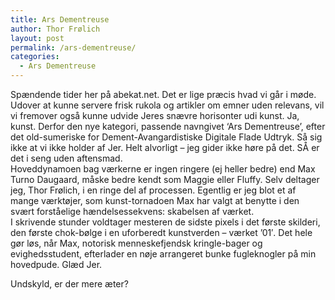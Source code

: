 ```yaml
---
title: Ars Dementreuse
author: Thor Frølich
layout: post
permalink: /ars-dementreuse/
categories:
  - Ars Dementreuse
---
```

Spændende tider her på abekat.net. Det er lige præcis hvad vi går i møde. Udover at kunne servere frisk rukola og artikler om emner uden relevans, vil vi fremover også kunne udvide Jeres snævre horisonter udi kunst. Ja, kunst. Derfor den nye kategori, passende navngivet ‘Ars Dementreuse’, efter det old-sumeriske for Dement-Avangardistiske Digitale Flade Udtryk. Så sig ikke at vi ikke holder af Jer. Helt alvorligt – jeg gider ikke høre på det. SÅ er det i seng uden aftensmad.  
Hoveddynamoen bag værkerne er ingen ringere (ej heller bedre) end Max Turno Daugaard, måske bedre kendt som Maggie eller Fluffy. Selv deltager jeg, Thor Frølich, i en ringe del af processen. Egentlig er jeg blot et af mange værktøjer, som kunst-tornadoen Max har valgt at benytte i den svært forståelige hændelsessekvens: skabelsen af værket.  
I skrivende stunder voldtager mesteren de sidste pixels i det første skilderi, den første chok-bølge i en uforberedt kunstverden – værket ’01′. Det hele gør løs, når Max, notorisk menneskefjendsk kringle-bager og evighedsstudent, efterlader en nøje arrangeret bunke fugleknogler på min hovedpude. Glæd Jer.

Undskyld, er der mere æter?